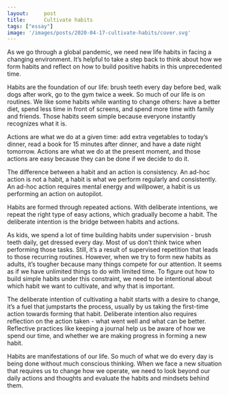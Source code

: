 ```yaml
---
layout:     post
title:      Cultivate habits
tags: ["essay"]
image: '/images/posts/2020-04-17-cultivate-habits/cover.svg'
---
```


As we go through a global pandemic, we need new life habits in facing a changing environment. It’s helpful to take a step back to think about how we form habits and reflect on how to build positive habits in this unprecedented time.

Habits are the foundation of our life: brush teeth every day before bed, walk dogs after work, go to the gym twice a week. So much of our life is on routines. We like some habits while wanting to change others: have a better diet, spend less time in front of screens, and spend more time with family and friends. Those habits seem simple because everyone instantly recognizes what it is.

Actions are what we do at a given time: add extra vegetables to today’s dinner, read a book for 15 minutes after dinner, and have a date night tomorrow. Actions are what we do at the present moment, and those actions are easy because they can be done if we decide to do it. 

The difference between a habit and an action is consistency. An ad-hoc action is not a habit, a habit is what we perform regularly and consistently. An ad-hoc action requires mental energy and willpower, a habit is us performing an action on autopilot.

Habits are formed through repeated actions. With deliberate intentions, we repeat the right type of easy actions, which gradually become a habit. The deliberate intention is the bridge between habits and actions. 

As kids, we spend a lot of time building habits under supervision - brush teeth daily, get dressed every day. Most of us don’t think twice when performing those tasks. Still, it’s a result of supervised repetition that leads to those recurring routines. However, when we try to form new habits as adults, it’s tougher because many things compete for our attention. It seems as if we have unlimited things to do with limited time. To figure out how to build simple habits under this constraint, we need to be intentional about which habit we want to cultivate, and why that is important.

The deliberate intention of cultivating a habit starts with a desire to change, it’s a fuel that jumpstarts the process, usually by us taking the first-time action towards forming that habit. Deliberate intention also requires reflection on the action taken - what went well and what can be better. Reflective practices like keeping a journal help us be aware of how we spend our time, and whether we are making progress in forming a new habit.

Habits are manifestations of our life. So much of what we do every day is being done without much conscious thinking. When we face a new situation that requires us to change how we operate, we need to look beyond our daily actions and thoughts and evaluate the habits and mindsets behind them.
